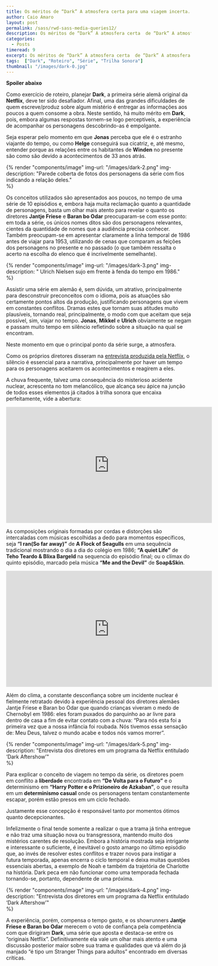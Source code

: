 ```yaml
---
title: Os méritos de “Dark” A atmosfera certa para uma viagem incerta.
author: Caio Amaro
layout: post
permalink: /sass/rwd-sass-media-queries12/
description: Os méritos de “Dark” A atmosfera certa  de “Dark” A atmosfera c de “Dark” A atmosfera c  de “Dark” A atmosfera c  de “Dark” A atmosfera cpara uma viagem incerta. Os méritos de “Dark” A atmosfera certa  de “Dark” A atmosfera c de “Dark” A atmosfera c  de “Dark” A atmosfera c  de “Dark” A atmosfera cpar
categories:
  - Posts
timeread: 9
excerpt: Os méritos de “Dark” A atmosfera certa  de “Dark” A atmosfera c de “Dark” A atmosfera c  de “Dark” A atmosfera c  de “Dark” A atmosfera cpara uma viagem incerta. Os méritos de “Dark” A atmosfera certa  de “Dark” A atmosfera c de “Dark” A atmosfera c  de “Dark” A atmosfera c  de “Dark” A atmosfera cpar
tags:  ["Dark", "Roteiro", "Série", "Trilha Sonora"]
thumbnail: "/images/dark-0.jpg"
---
```


**Spoiler abaixo**

Como exercício de roteiro, planejar **Dark**, a primeira série alemã original da **Netflix**, deve ter sido desafiador. Afinal, uma das grandes dificuldades de quem escreve/produz sobre algum mistério é entregar as informações aos poucos a quem consome a obra. Neste sentido, há muito mérito em **Dark**, pois, embora algumas respostas tornem-se logo perceptíveis, a experiência de acompanhar os personagens descobrindo-as é empolgante.

Seja esperar pelo momento em que **Jonas** perceba que ele é o estranho viajante do tempo, ou como **Helge** conseguirá sua cicatriz, e, até mesmo, entender porque as relações entre os habitantes de **Winden** no presente são como são devido a acontecimentos de 33 anos atrás.

{% render "components/image" 
img-url: "/images/dark-2.png"
img-description: "Parede coberta de fotos dos personagens da série com fios indicando a relação deles."  
%}

Os conceitos utilizados são apresentados aos poucos, no tempo de uma série de 10 episódios e, embora haja muita reclamação quanto a quantidade de personagens, basta um olhar mais atento para revelar o quanto os diretores **Jantje Friese** e **Baran bo Odar** preocuparam-se com esse ponto: em toda a série, os únicos nomes ditos são dos personagens relevantes, cientes da quantidade de nomes que a audiência precisa conhecer. Também preocupam-se em apresentar claramente a linha temporal de 1986 antes de viajar para 1953, utilizando de cenas que comparam as feições dos personagens no presente e no passado (o que também ressalta o acerto na escolha do elenco que é incrivelmente semelhante).

{% render "components/image" 
img-url: "/images/dark-3.png"
img-description: " Ulrich Nielsen sujo em frente à fenda do tempo em 1986."  
%}

Assistir uma série em alemão é, sem dúvida, um atrativo, principalmente para desconstruir preconceitos com o idioma, pois as atuações são certamente pontos altos da produção, justificando personagens que vivem em constantes conflitos. Dramas estes que tornam suas atitudes muito plausíveis, tornando real, principalmente, o modo com que aceitam que seja possível, sim, viajar no tempo. **Jonas**, **Mikkel** e **Ulrich** obviamente se negam e passam muito tempo em silêncio refletindo sobre a situação na qual se encontram.

Neste momento em que o principal ponto da série surge, a atmosfera.

Como os próprios diretores disseram na [entrevista produzida pela Netflix](https://www.youtube.com/watch?v=scFjLF2y6VM), o silêncio é essencial para a narrativa, principalmente por haver um tempo para os personagens aceitarem os acontecimentos e reagirem a eles.

A chuva frequente, talvez uma consequência do misterioso acidente nuclear, acrescenta no tom melancólico, que alcança seu ápice na junção de todos esses elementos já citados à trilha sonora que encaixa perfeitamente, vide a abertura:

<iframe width="560" height="315" src="https://www.youtube.com/embed/8c399HPb01s?si=6yDAL6SHKRHmYVP0" title="YouTube video player" frameborder="0" allow="accelerometer; autoplay; clipboard-write; encrypted-media; gyroscope; picture-in-picture; web-share" referrerpolicy="strict-origin-when-cross-origin" allowfullscreen></iframe>

As composições originais formadas por cordas e distorções são intercaladas com músicas escolhidas a dedo para momentos específicos, seja **“I ran(So far away)”** de **A Flock of Seagulls** em uma sequência tradicional mostrando o dia a dia do colégio em 1986; **“A quiet Life”** de **Teho Teardo & Blixa Bargeld** na sequencia do episódio final; ou o clímax do quinto episódio, marcado pela música **“Me and the Devil”** de **Soap&Skin**.

<iframe width="560" height="315" src="https://www.youtube.com/embed/xd9LpME3jnk?si=LvRKMkOak7jKgrMG" title="YouTube video player" frameborder="0" allow="accelerometer; autoplay; clipboard-write; encrypted-media; gyroscope; picture-in-picture; web-share" referrerpolicy="strict-origin-when-cross-origin" allowfullscreen></iframe>

Além do clima, a constante desconfiança sobre um incidente nuclear é fielmente retratado devido à experiência pessoal dos diretores alemães Jantje Friese e Baran bo Odar que quando crianças viveram o medo de Chernobyl em 1986: eles foram puxados do parquinho ao ar livre para dentro de casa a fim de evitar contato com a chuva: “Para nós esta foi a primeira vez que a nossa infância foi roubada. Nós tivemos essa sensação de: Meu Deus, talvez o mundo acabe e todos nós vamos morrer”.

{% render "components/image" 
img-url: "/images/dark-5.png"
img-description: "Entrevista dos diretores em um programa da Netflix entitulado ‘Dark Aftershow’"  
%}

Para explicar o conceito de viagem no tempo da série, os diretores poem em conflito a **liberdade** encontrada em **“De Volta para o Futuro”** e o determinismo em **“Harry Potter e o Prizioneiro de Azkaban”**, o que resulta em um **determinismo casual** onde os personagens tentam constantemente escapar, porém estão presos em um ciclo fechado.

Justamente esse concepção é responsável tanto por momentos ótimos quanto decepcionantes.

Infelizmente o final tende somente a realizar o que a trama já tinha entregue e não traz uma situação nova ou transgressora, mantendo muito dos mistérios carentes de resolução. Embora a história mostrada seja intrigante e interessante o suficiente, é inevitável o gosto amargo no último episódio que, ao invés de resolver estes conflitos e trazer novos para instigar a futura temporada, apenas encerra o ciclo temporal e deixa muitas questões essenciais abertas, a exemplo de Noah e também da trajetória de Charlotte na história. Dark peca em não funcionar como uma temporada fechada tornando-se, portanto, dependente de uma próxima.

{% render "components/image" 
img-url: "/images/dark-4.png"
img-description: "Entrevista dos diretores em um programa da Netflix entitulado ‘Dark Aftershow’"  
%}

A experiência, porém, compensa o tempo gasto, e os showrunners **Jantje Friese e Baran bo Odar** merecem o voto de confiança pela competência com que dirigiram **Dark**, uma série que aposta e destaca-se entre os “originais Netflix”. Definitivamente ela vale um olhar mais atento e uma discussão posterior maior sobre sua trama e qualidades que vá além do já manjado “é tipo um Stranger Things para adultos” encontrado em diversas críticas.
